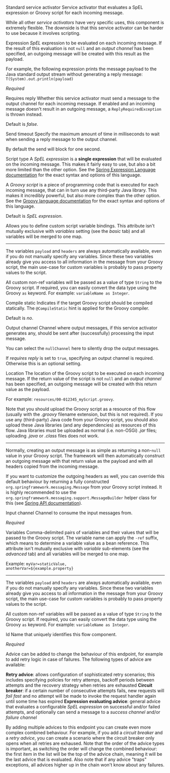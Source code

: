 Standard service activator
Service activator that evaluates a SpEL expression or Groovy script for each incoming message.

While all other <i>service activators</i> have very specific uses, this component is extremely flexible. The downside is that this service activator can be harder to use because it involves scripting.

Expression
<i>SpEL</i> expression to be evaluated on each incoming message. If the result of this evaluation is not <code>null</code> and an <i>output channel</i> has been specified, an outgoing message will be created with this result as the payload.

For example, the following expression prints the message payload to the Java standard output stream without generating a reply message: <code>T(System).out.println(payload)</code>

<i>Required</i>

Requires reply
Whether this service activator must send a message to the output channel for each incoming message. If enabled and an incoming message doesn't result in an outgoing message, a <code>ReplyRequiredException</code> is thrown instead. 

Default is <i>false</i>.

Send timeout
Specify the maximum amount of time in milliseconds to wait when sending a reply message to the output channel.

By default the send will block for one second.

Script type
A <i>SpEL expression</i> is a <b>single expression</b> that will be evaluated on the incoming message. This makes it fairly easy to use, but also a bit more limited than the other option. See the <a href="https://docs.spring.io/spring/docs/4.3.8.RELEASE/spring-framework-reference/html/expressions.html" target="_blank">Spring Expression Language documentation</a> for the exact syntax and options of this language.

A <i>Groovy script</i> is a piece of programming code that is executed for each incoming message, that can in turn use any third-party Java library. This makes it incredibly powerful, but also more complex than the other option. See the <a href="http://docs.groovy-lang.org/docs/groovy-2.4.15/html/documentation/" target="_blank">Groovy language documentation</a> for the exact syntax and options of this language.

Default is <i>SpEL expression</i>.


Allows you to define custom script variable bindings. This attribute isn't mutually exclusive with <i>variables</i> setting (see the <i>basic</i> tab) and all variables will be merged to one map.
<hr/>The variables <code>payload</code> and <code>headers</code> are always automatically available, even if you do not manually specify any variables. Since these two variables already give you access to all information in the message from your Groovy script, the main use-case for custom variables is probably to pass property values to the script.

All custom non-ref variables will be passed as a value of type <code>String</code> to the Groovy script. If required, you can easily convert the data type using the Groovy <code>as</code> keyword. For example: <code>variableName as Integer</code>.

Compile static
Indicates if the target Groovy script should be compiled statically. The <code>@CompileStatic</code> hint is applied for the Groovy compiler.

Default is <i>no</i>.

Output channel
Channel where output messages, if this service activator generates any, should be sent after (successfully) processing the input message.

You can select the <code>nullChannel</code> here to silently drop the output messages.

If <i>requires reply</i> is set to <code>true</code>, specifying an output channel is required. Otherwise this is an optional setting.

Location
The location of the Groovy script to be executed on each incoming message. If the return value of the script is not <code>null</code> and an <i>output channel</i> has been specified, an outgoing message will be created with this return value as the payload.

For example: <code>resources/00-012345_myScript.groovy</code>.

Note that you should upload the Groovy script as a resource of this flow (usually with the <i>.groovy</i> filename extension, but this is not required). If you use any (third-party) Java code from your Groovy script, you should also upload these Java libraries (and any dependencies) as resources of this flow. Java libraries must be uploaded as normal (i.e. non-OSGi) <i>.jar</i> files; uploading <i>.java</i> or <i>.class</i> files does not work.
<hr/>Normally, creating an output message is as simple as returning a non-<code>null</code> value in your Groovy script. The framework will then automatically construct an outgoing message with that return value as the payload and with all headers copied from the incoming message.

If you want to customize the outgoing headers as well, you can override this default behaviour by returning a fully constructed <code>org.springframework.messaging.Message</code> from your Groovy script instead. It is highly recommended to use the <code>org.springframework.messaging.support.MessageBuilder</code> helper class for this (see <a href="https://docs.spring.io/spring/docs/4.3.8.RELEASE/javadoc-api/index.html?org/springframework/messaging/support/MessageBuilder.html" target="_blank">Spring API documentation</a>).

Input channel
Channel to consume the input messages from.

<i>Required</i>

Variables
Comma-delimited pairs of variables and their values that will be passed to the Groovy script. The variable name can apply the <code>-ref</code> suffix, which means to determine a variable value as a bean reference. This attribute isn't mutually exclusive with <i>variable</i> sub-elements (see the <i>advanced</i> tab) and all variables will be merged to one map.

Example:
<code>myVar=staticValue, anotherVar=${example.property}</code>
<hr/>The variables <code>payload</code> and <code>headers</code> are always automatically available, even if you do not manually specify any variables. Since these two variables already give you access to all information in the message from your Groovy script, the main use-case for custom variables is probably to pass property values to the script.

All custom non-ref variables will be passed as a value of type <code>String</code> to the Groovy script. If required, you can easily convert the data type using the Groovy <code>as</code> keyword. For example: <code>variableName as Integer</code>.

Id
Name that uniquely identifies this flow component.

<i>Required</i>


Advice can be added to change the behaviour of this endpoint, for example to add retry logic in case of failures. The following types of advice are available:

<b>Retry advice</b>: allows configuration of sophisticated retry scenarios; this includes specifying policies for retry attemps, backoff periods between attempts and the recovery strategy when retries are exhausted
<b>Circuit breaker</b>: if a certain number of consecutive attempts fails, new requests will <i>fail fast</i> and no attempt will be made to invoke the request handler again until some time has expired
<b>Expression evaluating advice</b>: general advice that evaluates a configurable <i>SpEL expression</i> on successful and/or failed attempts, and optionally can send a message to a <i>success channel</i> and/or <i>failure channel</i>

By adding multiple advices to this endpoint you can create even more complex combined behaviour. For example, if you add a <i>circuit breaker</i> and a <i>retry advice</i>, you can create a scenario where the circuit breaker only opens when all retries are exhaused. Note that the order of the advice types is important, as switching the order will change the combined behaviour: the first item in the list will be the top of the advice chain, meaning it will be the last advice that is evaluated. Also note that if any advice "traps" exceptions, all advices higher up in the chain won't know about any failures.

